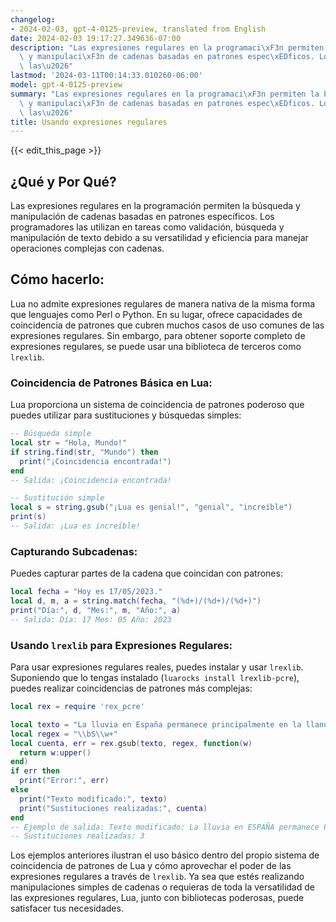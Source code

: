 ```yaml
---
changelog:
- 2024-02-03, gpt-4-0125-preview, translated from English
date: 2024-02-03 19:17:27.349636-07:00
description: "Las expresiones regulares en la programaci\xF3n permiten la b\xFAsqueda\
  \ y manipulaci\xF3n de cadenas basadas en patrones espec\xEDficos. Los programadores\
  \ las\u2026"
lastmod: '2024-03-11T00:14:33.010260-06:00'
model: gpt-4-0125-preview
summary: "Las expresiones regulares en la programaci\xF3n permiten la b\xFAsqueda\
  \ y manipulaci\xF3n de cadenas basadas en patrones espec\xEDficos. Los programadores\
  \ las\u2026"
title: Usando expresiones regulares
---
```


{{< edit_this_page >}}

## ¿Qué y Por Qué?

Las expresiones regulares en la programación permiten la búsqueda y manipulación de cadenas basadas en patrones específicos. Los programadores las utilizan en tareas como validación, búsqueda y manipulación de texto debido a su versatilidad y eficiencia para manejar operaciones complejas con cadenas.

## Cómo hacerlo:

Lua no admite expresiones regulares de manera nativa de la misma forma que lenguajes como Perl o Python. En su lugar, ofrece capacidades de coincidencia de patrones que cubren muchos casos de uso comunes de las expresiones regulares. Sin embargo, para obtener soporte completo de expresiones regulares, se puede usar una biblioteca de terceros como `lrexlib`.

### Coincidencia de Patrones Básica en Lua:

Lua proporciona un sistema de coincidencia de patrones poderoso que puedes utilizar para sustituciones y búsquedas simples:

```lua
-- Búsqueda simple
local str = "Hola, Mundo!"
if string.find(str, "Mundo") then
  print("¡Coincidencia encontrada!")
end
-- Salida: ¡Coincidencia encontrada!

-- Sustitución simple
local s = string.gsub("¡Lua es genial!", "genial", "increíble")
print(s)
-- Salida: ¡Lua es increíble!
```

### Capturando Subcadenas:

Puedes capturar partes de la cadena que coincidan con patrones:

```lua
local fecha = "Hoy es 17/05/2023."
local d, m, a = string.match(fecha, "(%d+)/(%d+)/(%d+)")
print("Día:", d, "Mes:", m, "Año:", a)
-- Salida: Día: 17 Mes: 05 Año: 2023
```

### Usando `lrexlib` para Expresiones Regulares:

Para usar expresiones regulares reales, puedes instalar y usar `lrexlib`. Suponiendo que lo tengas instalado (`luarocks install lrexlib-pcre`), puedes realizar coincidencias de patrones más complejas:

```lua
local rex = require 'rex_pcre'

local texto = "La lluvia en España permanece principalmente en la llanura."
local regex = "\\bS\\w+"
local cuenta, err = rex.gsub(texto, regex, function(w)
  return w:upper()
end)
if err then
  print("Error:", err)
else
  print("Texto modificado:", texto)
  print("Sustituciones realizadas:", cuenta)
end
-- Ejemplo de salida: Texto modificado: La lluvia en ESPAÑA permanece PRINCIPALMENTE en la llanura.
-- Sustituciones realizadas: 3
```

Los ejemplos anteriores ilustran el uso básico dentro del propio sistema de coincidencia de patrones de Lua y cómo aprovechar el poder de las expresiones regulares a través de `lrexlib`. Ya sea que estés realizando manipulaciones simples de cadenas o requieras de toda la versatilidad de las expresiones regulares, Lua, junto con bibliotecas poderosas, puede satisfacer tus necesidades.
